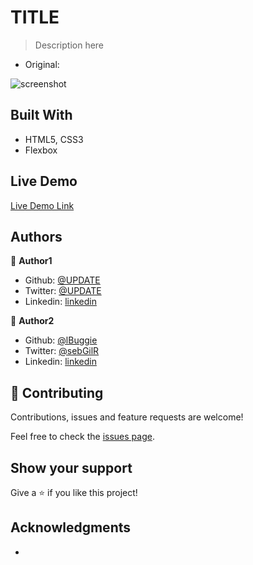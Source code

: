 # TITLE

> Description here

- Original: 

![screenshot](UPDATE)

## Built With

- HTML5, CSS3
- Flexbox

## Live Demo

[Live Demo Link](UPDATE)

## Authors

👤 **Author1**

- Github: [@UPDATE](https://github.com/UPDATE)
- Twitter: [@UPDATE](https://twitter.com/UPDATE)
- Linkedin: [linkedin](UPDATE)

👤 **Author2**

- Github: [@lBuggie](https://github.com/lBuggie)
- Twitter: [@sebGilR](https://twitter.com/sebGilR)
- Linkedin: [linkedin](https://www.linkedin.com/in/sebastian-gil-rodriguez-9b776073)

## 🤝 Contributing

Contributions, issues and feature requests are welcome!

Feel free to check the [issues page](issues/).

## Show your support

Give a ⭐️ if you like this project!

## Acknowledgments

- 
